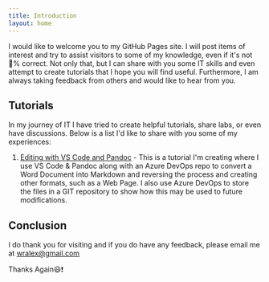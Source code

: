 ```yaml
---
title: Introduction
layout: home
---
```

I would like to welcome you to my GitHub Pages site. I will post items of
interest and try to assist visitors to some of my knowledge, even if it's not
💯% correct. Not only that, but I can share with you some IT skills and even
attempt to create tutorials that I hope you will find useful. Furthermore, I am
always taking feedback from others and would like to hear from you.

## Tutorials

In my journey of IT I have tried to create helpful tutorials, share labs, or
even have discussions. Below is a list I'd like to share with you some of my
experiences:

1. [Editing with VS Code and Pandoc] - This is a tutorial I'm creating where I
   use VS Code & Pandoc along with an Azure DevOps repo to convert a Word
   Document into Markdown and reversing the process and creating other formats,
   such as a Web Page. I also use Azure DevOps to store the files in a GIT
   repository to show how this may be used to future modifications.

## Conclusion

I do thank you for visiting and if you do have any feedback, please email me at
<wralex@gmail.com>

Thanks Again😃❗

[Editing with VS Code and Pandoc]: /instructions/Editing-With-Pandoc
